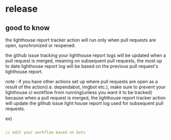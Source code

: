 # release

## good to know

the lighthouse report tracker action will run only when pull requests are open, synchronized or reopened.

the github issue tracking your lighthouse report logs will be updated when a pull request is merged, meaning on subsequent pull requests, the most up to date lighthouse report log will be based on the previous pull request's lighthouse report.

note : if you have other actions set up where pull requests are open as a result of the action(i.e. dependabot, imgbot etc.), make sure to prevent your lighthouse ci workflow from running(unless you want it to be tracked) because when a pull request is merged, the lighthouse report tracker action will update the github issue light house report log used for subsequent pull requests.

ex)
```yml

// edit your workflow based on bots

```